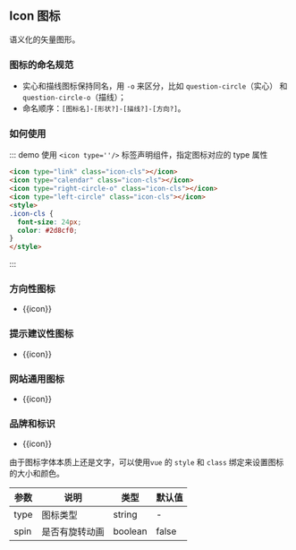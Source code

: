 <script>
	import Clipboard from 'clipboard'
	import iconList from '@/config/icon.json'
  export default {
    data () {
      return {
				direction: iconList.direction,
				suggestion: iconList.suggestion,
				logo: iconList.logo,
				other: iconList.other,
      }
    },
    methods: {
      clip (val) {
        const html = `<icon type="${val}"></icon>`
        const clipboard = new Clipboard('.icon-box-copy', {
          text () {
            return html
          }
        })
        clipboard.on('success', (e) => {
          e.clearSelection()
          clipboard.destroy()
          this.$message({
            message: 'Code copied',
            type: 'success'
          })
        })
      }
    }
  }
</script>
## Icon 图标

语义化的矢量图形。

### 图标的命名规范

- 实心和描线图标保持同名，用 `-o` 来区分，比如 `question-circle`（实心） 和 `question-circle-o`（描线）；
- 命名顺序：`[图标名]-[形状?]-[描线?]-[方向?]`。


### 如何使用

::: demo 使用 `<icon type=''/>` 标签声明组件，指定图标对应的 type 属性

```html
<icon type="link" class="icon-cls"></icon>
<icon type="calendar" class="icon-cls"></icon>
<icon type="right-circle-o" class="icon-cls"></icon>
<icon type="left-circle" class="icon-cls"></icon>
<style>
.icon-cls {
  font-size: 24px;
  color: #2d8cf0;
}
</style>
```
:::

### 方向性图标
<ul class='wu-icons-list'>
	<li class='icon-box-copy' v-for='icon in direction' @click='clip(icon)'>
		<div><icon :type='icon'></div>
		<span class="wu-icon-class"> {{icon}} </span>
	</li>
</ul>

### 提示建议性图标
<ul class='wu-icons-list'>
	<li class='icon-box-copy' v-for='icon in suggestion' @click='clip(icon)'>
		<div><icon :type='icon'></div>
		<span class="wu-icon-class"> {{icon}} </span>
	</li>
</ul>


### 网站通用图标
<ul class='wu-icons-list'>
	<li class='icon-box-copy' v-for='icon in other' @click='clip(icon)'>
		<div><icon :type='icon'></div>
		<span class="wu-icon-class"> {{icon}} </span>
	</li>
</ul>

### 品牌和标识
<ul class='wu-icons-list'>
	<li class='icon-box-copy'  v-for='icon in logo' @click='clip(icon)'>
		<div><icon :type='icon'></div>
		<span class="wu-icon-class"> {{icon}} </span>
	</li>
</ul>

<style>
.icon-cls {
  font-size: 24px;
  margin-right:20px;
  color: #2d8cf0;
}
</style>

由于图标字体本质上还是文字，可以使用`vue` 的 `style` 和 `class` 绑定来设置图标的大小和颜色。


| 参数      | 说明             | 类型      | 默认值  |
|----------|------------------|----------|--------|
| type | 图标类型 | string | - |
| spin | 是否有旋转动画 | boolean | false |
